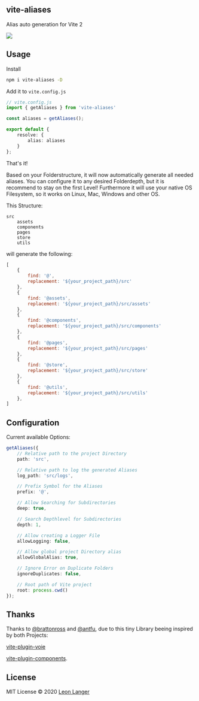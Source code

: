 <h2 align="left">vite-aliases</h2>

<p align="left">Alias auto generation for Vite 2</p>

<p align="left">
<a href="https://www.npmjs.com/package/vite-aliases">
<img src="https://img.shields.io/npm/v/vite-aliases?color=222&style=flat-square">
</a>
</p>

## Usage

Install

```bash
npm i vite-aliases -D
```

Add it to `vite.config.js`

```ts
// vite.config.js
import { getAliases } from 'vite-aliases'

const aliases = getAliases();

export default {
	resolve: {
		alias: aliases
	}
};
```

That's it!

Based on your Folderstructure, it will now automatically generate all needed aliases.
You can configure it to any desired Folderdepth, but it is recommend to stay on the first Level!
Furthermore it will use your native OS Filesystem, so it works on Linux, Mac, Windows and other OS.

This Structure:

```
src
    assets
    components
    pages
    store
    utils
```

will generate the following:

```js
[
	{
		find: '@',
		replacement: '${your_project_path}/src'
	},
	{
		find: '@assets',
		replacement: '${your_project_path}/src/assets'
	},
	{
		find: '@components',
		replacement: '${your_project_path}/src/components'
	},
	{
		find: '@pages',
		replacement: '${your_project_path}/src/pages'
	},
	{
		find: '@store',
		replacement: '${your_project_path}/src/store'
	},
	{
		find: '@utils',
		replacement: '${your_project_path}/src/utils'
	},
]
```

## Configuration

Current available Options:

```ts
getAliases({
	// Relative path to the project Directory
	path: 'src',

	// Relative path to log the generated Aliases
	log_path: 'src/logs',

	// Prefix Symbol for the Aliases
	prefix: '@',

	// Allow Searching for Subdirectories
	deep: true,

	// Search Depthlevel for Subdirectories
	depth: 1,

	// Allow creating a Logger File
	allowLogging: false,

	// Allow global project Directory alias
	allowGlobalAlias: true,

	// Ignore Error on Duplicate Folders
	ignoreDuplicates: false,

	// Root path of Vite project
	root: process.cwd()
});
```

## Thanks

Thanks to [@brattonross](https://github.com/brattonross) and [@antfu](https://github.com/antfu),
due to this tiny Library beeing inspired by both Projects:

[vite-plugin-voie](https://github.com/vamplate/vite-plugin-voie)

[vite-plugin-components](https://github.com/antfu/vite-plugin-components).

## License

MIT License © 2020 [Leon Langer](https://github.com/subwaytime)
